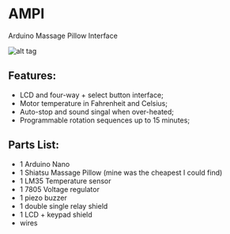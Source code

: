 # AMPI
Arduino Massage Pillow Interface

![alt tag](https://images-na.ssl-images-amazon.com/images/I/816NgDiHr7L._SY355_.jpg)


## Features:


 * LCD and four-way + select button interface;
 * Motor temperature in Fahrenheit and Celsius;
 * Auto-stop and sound singal when over-heated;
 * Programmable rotation sequences up to 15 minutes;

## Parts List:

 * 1 Arduino Nano
 * 1 Shiatsu Massage Pillow (mine was the cheapest I could find)
 * 1 LM35 Temperature sensor
 * 1 7805 Voltage regulator
 * 1 piezo buzzer
 * 1 double single relay shield
 * 1 LCD + keypad shield
 * wires

